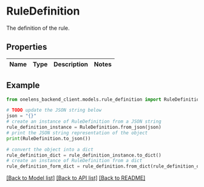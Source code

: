 # RuleDefinition

The definition of the rule.

## Properties

Name | Type | Description | Notes
------------ | ------------- | ------------- | -------------

## Example

```python
from onelens_backend_client.models.rule_definition import RuleDefinition

# TODO update the JSON string below
json = "{}"
# create an instance of RuleDefinition from a JSON string
rule_definition_instance = RuleDefinition.from_json(json)
# print the JSON string representation of the object
print(RuleDefinition.to_json())

# convert the object into a dict
rule_definition_dict = rule_definition_instance.to_dict()
# create an instance of RuleDefinition from a dict
rule_definition_form_dict = rule_definition.from_dict(rule_definition_dict)
```
[[Back to Model list]](../README.md#documentation-for-models) [[Back to API list]](../README.md#documentation-for-api-endpoints) [[Back to README]](../README.md)


